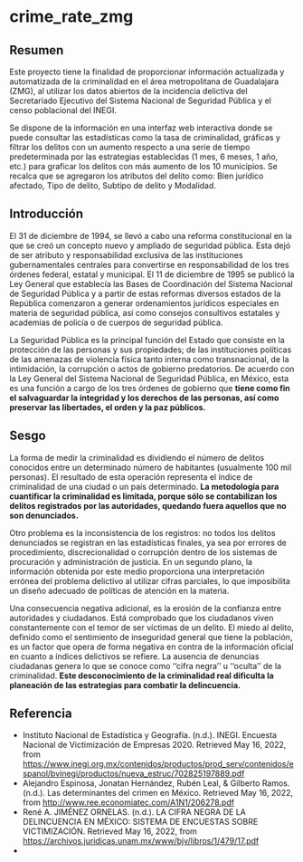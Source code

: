 # crime_rate_zmg

## Resumen
Este proyecto tiene la finalidad de proporcionar información actualizada y automatizada de la criminalidad en el área metropolitana de Guadalajara (ZMG), al utilizar los datos abiertos de la incidencia delictiva del Secretariado Ejecutivo del Sistema Nacional de Seguridad Pública y el censo poblacional del INEGI. 

Se dispone de la información en una interfaz web interactiva donde se puede consultar las estadísticas como la tasa de criminalidad, gráficas y filtrar los delitos con un aumento respecto a una serie de tiempo predeterminada por las estrategias establecidas (1 mes, 6 meses, 1 año, etc.) para graficar los delitos con más aumento de los 10 municipios. Se recalca que se agregaron los atributos del delito como: Bien jurídico afectado, Tipo de delito, Subtipo de delito y Modalidad.

## Introducción 
El 31 de diciembre de 1994, se llevó a cabo una reforma constitucional en la que se creó un concepto nuevo y ampliado de seguridad pública. Esta dejó de ser atributo y responsabilidad exclusiva de las instituciones gubernamentales centrales para convertirse en responsabilidad de los tres órdenes federal, estatal y municipal. El 11 de diciembre de 1995 se publicó la Ley General que establecía las Bases de Coordinación del Sistema Nacional de Seguridad Pública y a partir de estas reformas diversos estados de la República comenzaron a generar ordenamientos jurídicos especiales en materia de seguridad pública, así como consejos consultivos estatales y academias de policía o de cuerpos de seguridad pública.

La Seguridad Pública es la principal función del Estado que consiste en la protección de las personas y sus propiedades; de las instituciones políticas de las amenazas de violencia física tanto interna como transnacional, de la intimidación, la corrupción o actos de gobierno predatorios. De acuerdo con la Ley General del Sistema Nacional de Seguridad Pública, en México, esta es una función a cargo de los tres órdenes de gobierno que **tiene como fin el salvaguardar la integridad y los derechos de las personas, así como preservar las libertades, el orden y la paz públicos.**
## Sesgo 
La forma de medir la criminalidad es dividiendo el número de delitos conocidos entre un determinado número de habitantes (usualmente 100 mil personas). El resultado de esta operación representa el índice de criminalidad de una ciudad o un país determinado. **La metodología para cuantificar la criminalidad es limitada, porque sólo se contabilizan los delitos registrados por las autoridades, quedando fuera aquellos que no son denunciados.**

Otro problema es la inconsistencia de los registros: no todos los delitos denunciados se registran en las estadísticas finales, ya sea por errores de procedimiento, discrecionalidad o corrupción dentro de los sistemas de procuración y administración de justicia. En un segundo plano, la información obtenida por este medio proporciona una interpretación errónea del problema delictivo al utilizar cifras parciales, lo que imposibilita un diseño adecuado de políticas de atención en la materia. 

Una consecuencia negativa adicional, es la erosión de la confianza entre autoridades y ciudadanos. Está  comprobado que los ciudadanos viven constantemente con el temor de ser víctimas de un delito. El miedo al delito, definido como el sentimiento de inseguridad general que tiene la población, es un factor que opera de forma negativa en contra de la información oficial en cuanto a índices delictivos se refiere. La ausencia de denuncias ciudadanas genera lo que se conoce como ‘‘cifra negra’’ u ‘‘oculta’’ de la criminalidad. **Este desconocimiento de la criminalidad real dificulta la planeación de las estrategias para combatir la delincuencia.**

## Referencia
- Instituto Nacional de Estadística y Geografía. (n.d.). INEGI. Encuesta Nacional de Victimización de Empresas 2020. Retrieved May 16, 2022, from https://www.inegi.org.mx/contenidos/productos/prod_serv/contenidos/espanol/bvinegi/productos/nueva_estruc/702825197889.pdf
- Alejandro Espinosa, Jonatan Hernández, Rubén Leal, & Gilberto Ramos. (n.d.). Las determinantes del crimen en México. Retrieved May 16, 2022, from http://www.ree.economiatec.com/A1N1/206278.pdf
- René A. JIMÉNEZ ORNELAS. (n.d.). LA CIFRA NEGRA DE LA DELINCUENCIA EN MÉXICO: SISTEMA DE ENCUESTAS SOBRE VICTIMIZACIÓN. Retrieved May 16, 2022, from https://archivos.juridicas.unam.mx/www/bjv/libros/1/479/17.pdf
- 
